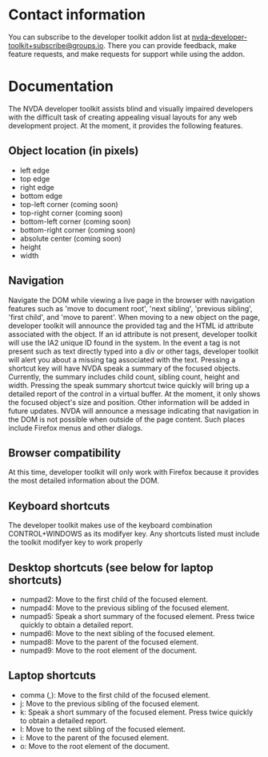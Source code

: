 # Contact information

You can subscribe to the developer toolkit addon list at nvda-developer-toolkit+subscribe@groups.io. There you can provide feedback, make feature requests, and make requests for support while using the addon.

# Documentation

The NVDA developer toolkit assists blind and visually impaired developers with the difficult task of creating appealing visual layouts for any web development project. At the moment, it provides the following features.

## Object location (in pixels)

*   left edge
*   top edge
*   right edge
*   bottom edge
*   top-left corner (coming soon)
*   top-right corner (coming soon)
*   bottom-left corner (coming soon)
*   bottom-right corner (coming soon)
*   absolute center (coming soon)
*   height
*   width

## Navigation

Navigate the DOM while viewing a live page in the browser with navigation features such as 'move to document root', 'next sibling', 'previous sibling', 'first child', and 'move to parent'. When moving to a new object on the page, developer toolkit will announce the provided tag and the HTML id attribute associated with the object. If an id attribute is not present, developer toolkit will use the IA2 unique ID found in the system. In the event a tag is not present such as text directly typed into a div or other tags, developer toolkit will alert you about a missing tag associated with the text. Pressing a shortcut key will have NVDA speak a summary of the focused objects. Currently, the summary includes child count, sibling count, height and width. Pressing the speak summary shortcut twice quickly will bring up a detailed report of the control in a virtual buffer. At the moment, it only shows the focused object's size and position. Other information will be added in future updates. NVDA will announce a message indicating that navigation in the DOM is not possible when outside of the page content. Such places include Firefox menus and other dialogs.

## Browser compatibility

At this time, developer toolkit will only work with Firefox because it provides the most detailed information about the DOM.

## Keyboard shortcuts

The developer toolkit makes use of the keyboard combination CONTROL+WINDOWS as its modifyer key. Any shortcuts listed must include the toolkit modifyer key to work properly

## Desktop shortcuts (see below for laptop shortcuts)

*   numpad2: Move to the first child of the focused element.
*   numpad4: Move to the previous sibling of the focused element.
*   numpad5: Speak a short summary of the focused element. Press twice quickly to obtain a detailed report.
*   numpad6: Move to the next sibling of the focused element.
*   numpad8: Move to the parent of the focused element.
*   numpad9: Move to the root element of the document.

## Laptop shortcuts

*   comma (,): Move to the first child of the focused element.
*   j: Move to the previous sibling of the focused element.
*   k: Speak a short summary of the focused element. Press twice quickly to obtain a detailed report.
*   l: Move to the next sibling of the focused element.
*   i: Move to the parent of the focused element.
*   o: Move to the root element of the document.